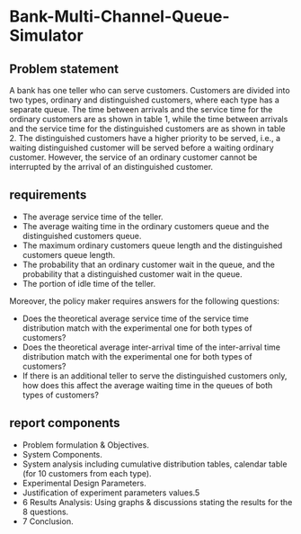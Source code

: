 # Bank-Multi-Channel-Queue-Simulator

## Problem statement
A bank has one teller who can serve customers. Customers are divided into two types, 
ordinary and distinguished customers, where each type has a separate queue. The time 
between arrivals and the service time for the ordinary customers are as shown in table 1, 
while the time between arrivals and the service time for the distinguished customers are 
as shown in table 2. The distinguished customers have a higher priority to be served, 
i.e., a waiting distinguished customer will be served before a waiting ordinary customer. 
However, the service of an ordinary customer cannot be interrupted by the arrival of an 
distinguished customer.

## requirements
* The average service time of the teller.
* The average waiting time in the ordinary customers queue and the distinguished customers queue.
* The maximum ordinary customers queue length and the distinguished customers queue length.
* The probability that an ordinary customer wait in the queue, and the probability that a distinguished customer wait in the queue.
* The portion of idle time of the teller.

Moreover, the policy maker requires answers for the following questions:
* Does the theoretical average service time of the service time distribution match with the experimental one for both types of customers?
* Does the theoretical average inter-arrival time of the inter-arrival time distribution match with the experimental one for both types of customers?
* If there is an additional teller to serve the distinguished customers only, how does this affect the average waiting time in the queues of both types of 
customers?

## report components
* Problem formulation & Objectives.
* System Components.
* System analysis including cumulative distribution tables, calendar table (for 10 customers from each type).
* Experimental Design Parameters.
* Justification of experiment parameters values.5
* 6 Results Analysis: Using graphs & discussions stating the results for the 8 questions.
* 7 Conclusion.
